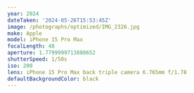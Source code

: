```yaml
---
year: 2024
dateTaken: '2024-05-26T15:53:45Z'
image: /photographs/optimized/IMG_2326.jpg
make: Apple
model: iPhone 15 Pro Max
focalLength: 48
aperture: 1.7799999713880652
shutterSpeed: 1/50s
iso: 200
lens: iPhone 15 Pro Max back triple camera 6.765mm f/1.78
defaultBackgroundColor: black
---
```

